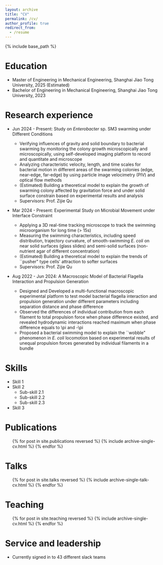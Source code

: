 ```yaml
---
layout: archive
title: "CV"
permalink: /cv/
author_profile: true
redirect_from:
  - /resume
---
```


{% include base_path %}

Education
======
* Master of Engineering in Mechanical Engineering, Shanghai Jiao Tong University, 2025 (Estimated)
* Bachelor of Engineering in Mechanical Engineering, Shanghai Jiao Tong University, 2023

Research experience
======
* Jun 2024 - Present: Study on *Enterobacter* sp. SM3 swarming under Different Conditions
  * Verifying influences of gravity and solid boundary to bacterial swarming by monitoring the colony growth microscopically and microscopically, using self-developed imaging platform to record and quantitate and microscope
  * Analyzing characteristic velocity, length, and time scales for bacterial motion in different areas of the swarming colonies (edge, near-edge, far-edge) by using particle image velocimetry (PIV) and optical flow methods
  * (Estimated) Building a theoretical model to explain the growth of swarming colony affected by gravitation force and under solid surface constrain based on experimental results and analysis
  * Supervisors: Prof. Zijie Qu

* Mar 2024 - Present: Experimental Study on Microbial Movement under Interface Constraint
  * Applying a 3D real-time tracking microscope to track the swimming microorganism for long time (> 15s)
  * Measuring the swimming characteristics, including speed distribution, trajectory curvature, of smooth-swimming *E. coli* on near solid surfaces (glass slides) and semi-solid surfaces (non-nutrient agar of different concentration)
  * (Estimated) Building a theoretical model to explain the trends of ``pusher" type cells' attraction to softer surfaces
  * Supervisors: Prof. Zijie Qu

* Aug 2022 - Jun 2024: A Macroscopic Model of Bacterial Flagella Interaction and Propulsion Generation
  * Designed and Developed a multi-functional macroscopic experimental platform to test model bacterial flagella interaction and propulsion generation under different parameters including separation distance and phase difference
  * Observed the differences of individual contribution from each filament to total propulsion force when phase difference existed, and revealed hydrodynamic interactions reached maximum when phase difference equals to \pi and -\pi
  * Proposed a bacterial swimming model to explain the ``wobble" phenomenon in *E. coli* locomotion based on experimental results of unequal propulsion forces generated by individual filaments in a bundle
  
Skills
======
* Skill 1
* Skill 2
  * Sub-skill 2.1
  * Sub-skill 2.2
  * Sub-skill 2.3
* Skill 3

Publications
======
  <ul>{% for post in site.publications reversed %}
    {% include archive-single-cv.html %}
  {% endfor %}</ul>
  
Talks
======
  <ul>{% for post in site.talks reversed %}
    {% include archive-single-talk-cv.html  %}
  {% endfor %}</ul>
  
Teaching
======
  <ul>{% for post in site.teaching reversed %}
    {% include archive-single-cv.html %}
  {% endfor %}</ul>
  
Service and leadership
======
* Currently signed in to 43 different slack teams
